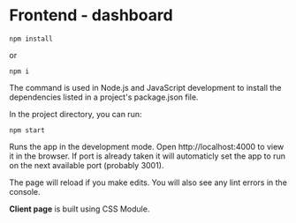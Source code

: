 # Frontend - dashboard 

```
npm install 
```
or

```
npm i
```

The command is used in Node.js and JavaScript development to install the dependencies listed in a project's package.json file.

In the project directory, you can run:

```
npm start
```

Runs the app in the development mode.
Open http://localhost:4000 to view it in the browser.
If port is already taken it will automaticly set the app to run on the next available port (probably 3001).

The page will reload if you make edits.
You will also see any lint errors in the console.

**Client page** is built using CSS Module.
